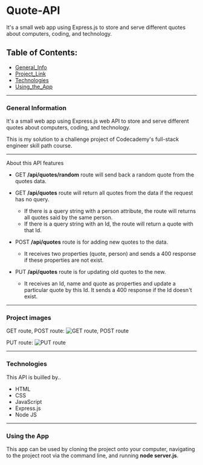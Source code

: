 # Quote-API

It's a small web app using Express.js to store and serve different quotes about computers, coding, and technology.

## Table of Contents:

- [General_Info](#general-information)
- [Project_Link](#project-link)
- [Technologies](#technologies)
- [Using_the_App](#using-the-app)

---

### General Information

It's a small web app using Express.js web API to store and serve different quotes about computers, coding, and technology.

This is my solution to a challenge project of Codecademy's full-stack engineer skill path course.

---

About this API features

- GET **/api/quotes/random** route will send back a random quote from the quotes data.
- GET **/api/quotes** route will return all quotes from the data if the request has no query.

  - If there is a query string with a person attribute, the route will returns all quotes said by the same person.
  - If there is a query string with an Id, the route will return a quote with that Id.

- POST **/api/quotes** route is for adding new quotes to the data.
  - It receives two properties (quote, person) and sends a 400 response if these properties are not exist.
- PUT **/api/quotes** route is for updating old quotes to the new.
  - It receives an Id, name and quote as properties and update a particular quote by this Id. It sends a 400 response if the Id doesn't exist.

---

### Project images

GET route, POST route:
![GET route, POST route](https://user-images.githubusercontent.com/64364271/151435417-13b8f01c-9055-4afa-96b3-d15713c95117.gif)

PUT route:
![PUT route](https://user-images.githubusercontent.com/64364271/151435752-a78f70ff-0ba2-43a8-9450-51a7eaf09a2a.gif)

---

### Technologies

This API is builled by..

- HTML
- CSS
- JavaScript
- Express.js
- Node JS

---

### Using the App

This app can be used by cloning the project onto your computer, navigating to the project root via the command line, and running **node server.js**.
